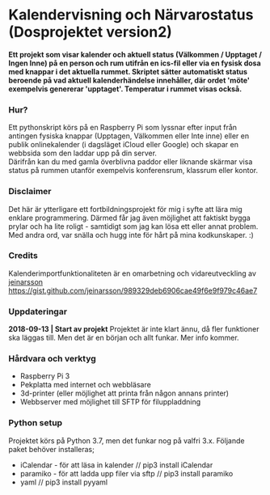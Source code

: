 # Kalendervisning och Närvarostatus (Dosprojektet version2)
__Ett projekt som visar kalender och aktuell status (Välkommen / Upptaget / Ingen Inne) på en person och rum utifrån en ics-fil eller via en fysisk dosa med knappar i det aktuella rummet. Skriptet sätter automatiskt status beroende på vad aktuell kalenderhändelse innehåller, där ordet 'möte' exempelvis genererar 'upptaget'. Temperatur i rummet visas också.__

### Hur?
Ett pythonskript körs på en Raspberry Pi som lyssnar efter input från antingen fysiska knappar (Upptagen, Välkommen eller Inte inne) eller en publik onlinekalender (i dagsläget iCloud eller Google) och skapar en webbsida som den laddar upp på din server.<br />
Därifrån kan du med gamla överblivna paddor eller liknande skärmar visa status på rummen utanför exempelvis konferensrum, klassrum eller kontor.

### Disclaimer
Det här är ytterligare ett fortbildningsprojekt för mig i syfte att lära mig enklare programmering. Därmed får jag även möjlighet att faktiskt bygga prylar och ha lite roligt - samtidigt som jag kan lösa ett eller annat problem. Med andra ord, var snälla och hugg inte för hårt på mina kodkunskaper. :)

### Credits
Kalenderimportfunktionaliteten är en omarbetning och vidareutveckling av [jeinarsson](https://gist.github.com/jeinarsson) https://gist.github.com/jeinarsson/989329deb6906cae49f6e9f979c46ae7

### Uppdateringar
__2018-09-13 | Start av projekt__
Projektet är inte klart ännu, då fler funktioner ska läggas till. Men det är en början och allt funkar. Mer info kommer.

### Hårdvara och verktyg
* Raspberry Pi 3
* Pekplatta med internet och webbläsare
* 3d-printer (eller möjlighet att printa från någon annans printer)
* Webbserver med möjlighet till SFTP för filuppladdning

### Python setup
Projektet körs på Python 3.7, men det funkar nog på valfri 3.x. Följande paket behöver installeras;
* iCalendar - för att läsa in kalender // pip3 install iCalendar
* paramiko - för att ladda upp filer via sftp // pip3 install paramiko
* yaml // pip3 install pyyaml
